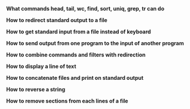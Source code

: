 **What commands head, tail, wc, find, sort, uniq, grep, tr can do**

**How to redirect standard output to a file**

**How to get standard input from a file instead of keyboard**

**How to send output from one program to the input of another program**

**How to combine commands and filters with redirection**

**How to display a line of text**

**How to concatenate files and print on standard output**

**How to reverse a string**

**How to remove sections from each lines of a file**
